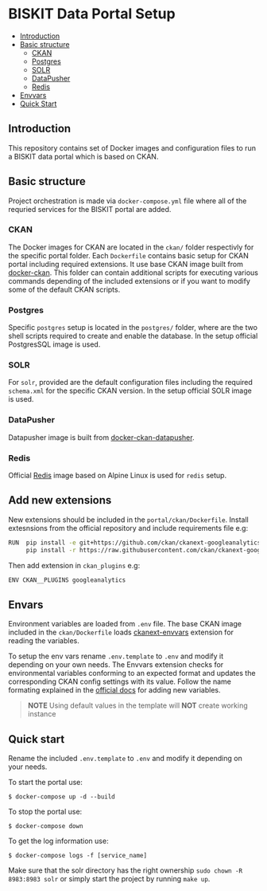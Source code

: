 # BISKIT Data Portal Setup

* [Introduction](#introdcution)
* [Basic structure](#basicsetup)
    * [CKAN](#ckan)
    * [Postgres](#postgres)
    * [SOLR](#solr)
    * [DataPusher](#datapusher)
    * [Redis](#redis)
* [Envvars](#envvars)
* [Quick Start](#quickstart)

## Introduction

This repository contains set of Docker images and configuration files to run a BISKIT
data portal which is based on CKAN.

## Basic structure

Project orchestration is made via `docker-compose.yml` file where all of the requried
services for the BISKIT portal are added.

### CKAN

The Docker images for CKAN are located in the `ckan/` folder respectivly for the specific
portal folder. Each `Dockerfile`  contains basic setup for CKAN portal including required
extensions. It use base CKAN image built from [docker-ckan](https://github.com/eHealthAfrica/docker-ckan).
This folder can contain additional scripts for executing various commands depending of
the included extensions or if you want to modify some of the default CKAN scripts.

### Postgres

Specific `postgres` setup is located in the `postgres/` folder, where are the two shell
scripts required to create and enable the database. In the setup official PostgresSQL
image is used.

### SOLR

For `solr`, provided are the default configuration files including the required `schema.xml`
for the specific CKAN version.  In the setup official SOLR image is used.

### DataPusher

Datapusher image is built from [docker-ckan-datapusher](https://github.com/eHealthAfrica/docker-ckan-datapusher).

### Redis

Official [Redis](https://hub.docker.com/_/redis) image based on Alpine Linux is used for
`redis` setup.

## Add new extensions

New extensions should be included in the `portal/ckan/Dockerfile`. Install extesnsions
from the official repository and include requirements file e.g:

```sh
RUN  pip install -e git+https://github.com/ckan/ckanext-googleanalytics.git#egg=ckanext-googleanalytics &&\
     pip install -r https://raw.githubusercontent.com/ckan/ckanext-googleanalytics/master/requirements.txt &&\
```

Then add extension in `ckan_plugins` e.g:

```sh
ENV CKAN__PLUGINS googleanalytics

```

## Envars

Environment variables are loaded from `.env` file. The base CKAN image included in the
`ckan/Dockerfile` loads [ckanext-envvars](https://github.com/okfn/ckanext-envvars)
extension for reading the variables.

To setup the env vars rename `.env.template` to `.env` and modify it depending on your
own needs. The Envvars extension checks for environmental variables conforming to an
expected format and updates the corresponding CKAN config settings with its value.
Follow the name formating explained in the [official docs](https://github.com/okfn/ckanext-envvars#ckanext-envvars)
for adding new variables.

> **NOTE** Using default values in the template will **NOT** create working instance

## Quick start

Rename the included `.env.template` to `.env` and modify it depending on your needs.

To start the portal use:

    $ docker-compose up -d --build

To stop the portal use:

    $ docker-compose down

To get the log information use:

    $ docker-compose logs -f [service_name]

Make sure that the solr directory has the right ownership `sudo chown -R 8983:8983 solr`
or simply start the project by running `make up`.
